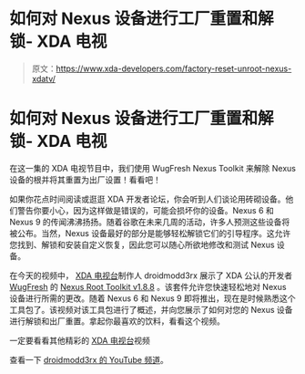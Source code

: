 # 如何对 Nexus 设备进行工厂重置和解锁- XDA 电视

> 原文：<https://www.xda-developers.com/factory-reset-unroot-nexus-xdatv/>

# 如何对 Nexus 设备进行工厂重置和解锁- XDA 电视

在这一集的 XDA 电视节目中，我们使用 WugFresh Nexus Toolkit 来解除 Nexus 设备的根并将其重置为出厂设置！看看吧！

如果你花点时间阅读或逛逛 XDA 开发者论坛，你会听到人们谈论用砖砌设备。他们警告你要小心，因为这样做是错误的，可能会损坏你的设备。Nexus 6 和 Nexus 9 的传闻沸沸扬扬。随着谷歌在未来几周的活动，许多人预测这些设备将被公布。当然，Nexus 设备最好的部分是能够轻松解锁它们的引导程序。这允许您找到、解锁和安装自定义恢复，因此您可以随心所欲地修改和测试 Nexus 设备。

在今天的视频中， [XDA 电视台](http://www.xda-developers.com/xda-tv/ "XDA Developer TV Videos")制作人 droidmodd3rx 展示了 XDA 公认的开发者 [WugFresh](http://forum.xda-developers.com/member.php?u=3110798) 的 [Nexus Root Toolkit v1.8.8](http://forum.xda-developers.com/showthread.php?t=1766475) 。该套件允许您快速轻松地对 Nexus 设备进行所需的更改。随着 Nexus 6 和 Nexus 9 即将推出，现在是时候熟悉这个工具包了。该视频对该工具包进行了概述，并向您展示了如何对您的 Nexus 设备进行解锁和出厂重置。拿起你最喜欢的饮料，看看这个视频。

一定要看看其他精彩的 [XDA 电视台](http://www.xda-developers.com/xda-tv/ "XDA TV")视频

查看一下 [droidmodd3rx 的 YouTube 频道](https://www.youtube.com/droidmodd3rx "Droidmodd3rx")。